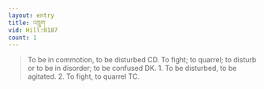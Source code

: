 ```yaml
---
layout: entry
title: འཁྲུག་
vid: Hill:0187
count: 1
---
```

> To be in commotion, to be disturbed CD\. To fight; to quarrel; to disturb or to be in disorder; to be confused DK\. 1\. To be disturbed, to be agitated\. 2\. To fight, to quarrel TC\.


